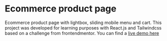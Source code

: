 # Ecommerce product page

Ecommerce product page with lightbox, sliding mobile menu and cart.
This project was developed for learning purposes with React.js and Tailwindcss based on a challenge from frontendmentor. You can find a [live demo here](https://some-sneakers-site.netlify.app/)
